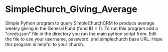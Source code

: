 # SimpleChurch_Giving_Average
Simple Python program to query SimpleChurchCRM to produce average weekly giving in the General Fund (fund ID = 1).  To run this program add a "creds.json" file in the directory you run the main python script from.  Edit the file to use your username, password, and simplechurch base URL.  Hope this program is helpful to your church.
